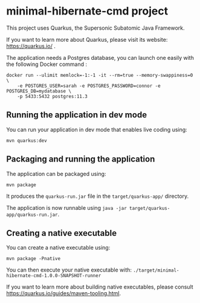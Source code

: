 # minimal-hibernate-cmd project

This project uses Quarkus, the Supersonic Subatomic Java Framework.

If you want to learn more about Quarkus, please visit its website: https://quarkus.io/ .

The application needs a Postgres database, you can launch one easily with the following Docker command :
```
docker run --ulimit memlock=-1:-1 -it --rm=true --memory-swappiness=0 \
    -e POSTGRES_USER=sarah -e POSTGRES_PASSWORD=connor -e POSTGRES_DB=mydatabase \
    -p 5433:5432 postgres:11.3
```

## Running the application in dev mode

You can run your application in dev mode that enables live coding using:
```shell script
mvn quarkus:dev
```

## Packaging and running the application

The application can be packaged using:
```shell script
mvn package
```
It produces the `quarkus-run.jar` file in the `target/quarkus-app/` directory.

The application is now runnable using `java -jar target/quarkus-app/quarkus-run.jar`.

## Creating a native executable

You can create a native executable using: 
```shell script
mvn package -Pnative
```

You can then execute your native executable with: `./target/minimal-hibernate-cmd-1.0.0-SNAPSHOT-runner`

If you want to learn more about building native executables, please consult https://quarkus.io/guides/maven-tooling.html.
